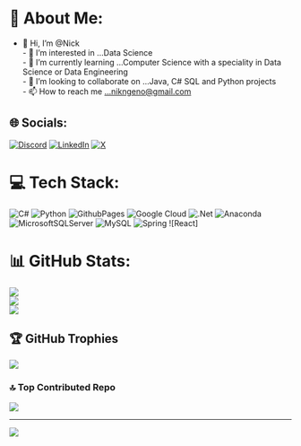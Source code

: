 # 💫 About Me:
- 👋 Hi, I’m @Nick<br>- 👀 I’m interested in ...Data Science<br>- 🌱 I’m currently learning ...Computer Science with a speciality in Data Science or Data Engineering<br>- 💞️ I’m looking to collaborate on ...Java, C# SQL and Python projects<br>- 📫 How to reach me ...nikngeno@gmail.com


## 🌐 Socials:
[![Discord](https://img.shields.io/badge/Discord-%237289DA.svg?logo=discord&logoColor=white)](https://discord.gg/nikngeno) [![LinkedIn](https://img.shields.io/badge/LinkedIn-%230077B5.svg?logo=linkedin&logoColor=white)](https://linkedin.com/in/nicholas-ngeno-23440531/) [![X](https://img.shields.io/badge/X-black.svg?logo=X&logoColor=white)](https://x.com/nikngeno) 

# 💻 Tech Stack:
![C#](https://img.shields.io/badge/c%23-%23239120.svg?style=for-the-badge&logo=csharp&logoColor=white) ![Python](https://img.shields.io/badge/python-3670A0?style=for-the-badge&logo=python&logoColor=ffdd54) ![GithubPages](https://img.shields.io/badge/github%20pages-121013?style=for-the-badge&logo=github&logoColor=white) ![Google Cloud](https://img.shields.io/badge/GoogleCloud-%234285F4.svg?style=for-the-badge&logo=google-cloud&logoColor=white) ![.Net](https://img.shields.io/badge/.NET-5C2D91?style=for-the-badge&logo=.net&logoColor=white) ![Anaconda](https://img.shields.io/badge/Anaconda-%2344A833.svg?style=for-the-badge&logo=anaconda&logoColor=white) ![MicrosoftSQLServer](https://img.shields.io/badge/Microsoft%20SQL%20Server-CC2927?style=for-the-badge&logo=microsoft%20sql%20server&logoColor=white) ![MySQL](https://img.shields.io/badge/mysql-4479A1.svg?style=for-the-badge&logo=mysql&logoColor=white) ![Spring](https://img.shields.io/badge/spring-%236DB33F.svg?style=for-the-badge&logo=spring&logoColor=white) ![React]
# 📊 GitHub Stats:
![](https://github-readme-stats.vercel.app/api?username=nikngeno&theme=dark&hide_border=false&include_all_commits=false&count_private=false)<br/>
![](https://github-readme-streak-stats.herokuapp.com/?user=nikngeno&theme=dark&hide_border=false)<br/>
![](https://github-readme-stats.vercel.app/api/top-langs/?username=nikngeno&theme=dark&hide_border=false&include_all_commits=false&count_private=false&layout=compact)

## 🏆 GitHub Trophies
![](https://github-profile-trophy.vercel.app/?username=nikngeno&theme=radical&no-frame=false&no-bg=true&margin-w=4)

### 🔝 Top Contributed Repo
![](https://github-contributor-stats.vercel.app/api?username=nikngeno&limit=5&theme=dark&combine_all_yearly_contributions=true)

---
[![](https://visitcount.itsvg.in/api?id=nikngeno&icon=0&color=0)](https://visitcount.itsvg.in)

<!-- Proudly created with GPRM ( https://gprm.itsvg.in ) -->
